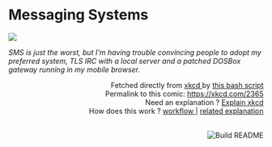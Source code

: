 # <b>Messaging Systems</b>

[![](https://imgs.xkcd.com/comics/messaging_systems.png)](https://xkcd.com/2365)

<i>SMS is just the worst, but I&#39;m having trouble convincing people to adopt my preferred system, TLS IRC with a local server and a patched DOSBox gateway running in my mobile browser.</i>

<div align="right">
  Fetched directly from
  <a href="https://xkcd.com">
    xkcd
  </a>
  by
  <a href="https://github.com/Vanille-N/Vanille-N/blob/master/fetch">
    this bash script
  </a>
</div>
<div align="right">
  Permalink to this comic:
  <a href="https://xkcd.com/2365">
    https://xkcd.com/2365
  </a>
</div>
<div align="right">
  Need an explanation ?
  <a href="https://www.explainxkcd.com/wiki/index.php/2365">
    Explain xkcd
  </a>
</div>
<div align="right">
  How does this work ?
  <a href="https://github.com/Vanille-N/Vanille-N/blob/master/.github/workflows/build.yml">
    workflow
  </a>
  |
  <a href="https://simonwillison.net/2020/Jul/10/self-updating-profile-readme/">
    related explanation
  </a>
</div><br>

<a href="https://github.com/Vanille-N/Vanille-N/actions"><img src="https://github.com/Vanille-N/Vanille-N/workflows/Build%20README/badge.svg" align="right" alt="Build README"></a>
